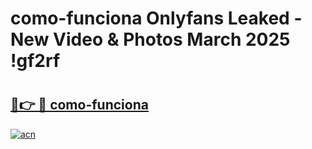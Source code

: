 # como-funciona Onlyfans Leaked - New Video & Photos March 2025 !gf2rf

# <h2><a href="https://ikxeo4.iuczelnia.edu.pl?title=como-funciona&ref=gf2rf">🔗👉 🔴 como-funciona</a></h2>

[![acn](https://github.com/user-attachments/assets/0f9c940e-d8b0-45ae-aac7-cd30a18b3e1c)](https://ikxeo4.iuczelnia.edu.pl?title=como-funciona&ref=gf2rf)

